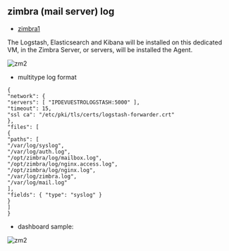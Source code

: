 ## zimbra (mail server) log


- [zimbra1](https://wiki.zimbra.com/wiki/Centralized_Logs_-_Elasticsearch,_Logstash_and_Kibana)

The Logstash, Elasticsearch and Kibana will be installed on this dedicated VM, in the Zimbra Server, or servers, will be installed the Agent.

![zm2](https://wiki.zimbra.com/images/8/89/Zimbra-kibana-logstash-Diagram.png)

- multitype log format

```
{
"network": {
"servers": [ "IPDEVUESTROLOGSTASH:5000" ],
"timeout": 15,
"ssl ca": "/etc/pki/tls/certs/logstash-forwarder.crt"
},
"files": [
{
"paths": [
"/var/log/syslog",
"/var/log/auth.log",
"/opt/zimbra/log/mailbox.log",
"/opt/zimbra/log/nginx.access.log",
"/opt/zimbra/log/nginx.log",
"/var/log/zimbra.log",
"/var/log/mail.log"
],
"fields": { "type": "syslog" }
}
]
}
```

- dashboard sample:

![zm2](https://wiki.zimbra.com/images/thumb/8/8d/Zimbra-logstashkibana-002.png/1600px-Zimbra-logstashkibana-002.png)
